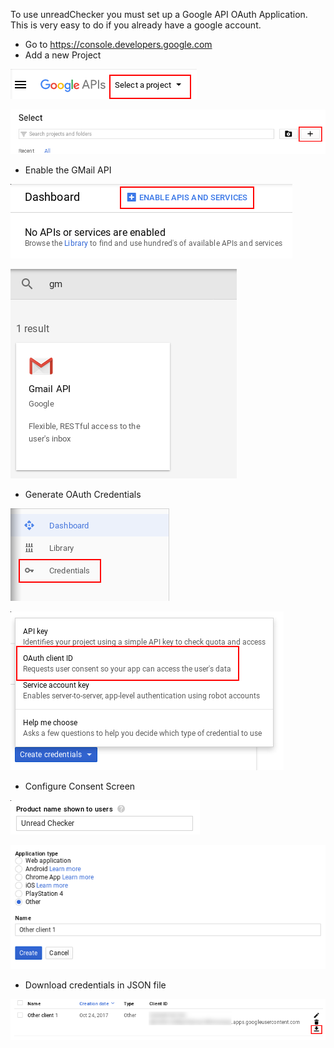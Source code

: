 To use unreadChecker you must set up a Google API OAuth Application.  This is very easy to do if you already have a google account.
* Go to https://console.developers.google.com
* Add a new Project

![Select a project](https://raw.githubusercontent.com/guywithnose/unreadChecker/master/images/selectAProject.png)

![Add a project](https://raw.githubusercontent.com/guywithnose/unreadChecker/master/images/addProject.png)
* Enable the GMail API

![Enable APIs](https://raw.githubusercontent.com/guywithnose/unreadChecker/master/images/enableAPI.png)

![Gmail API](https://raw.githubusercontent.com/guywithnose/unreadChecker/master/images/gmailAPI.png)

* Generate OAuth Credentials

![Credentials](https://raw.githubusercontent.com/guywithnose/unreadChecker/master/images/credentials.png)

![OAuth Client](https://raw.githubusercontent.com/guywithnose/unreadChecker/master/images/oauthClient.png)

* Configure Consent Screen

![Product Name](https://raw.githubusercontent.com/guywithnose/unreadChecker/master/images/consentScreenProductName.png)

![Other Client](https://raw.githubusercontent.com/guywithnose/unreadChecker/master/images/otherClient.png)

* Download credentials in JSON file

![Save JSON](https://raw.githubusercontent.com/guywithnose/unreadChecker/master/images/saveJson.png)
